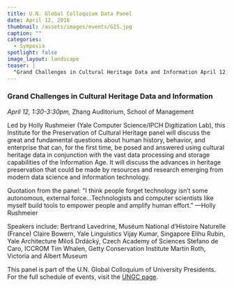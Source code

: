 ```yaml
---
title: U.N. Global Colloquium Data Panel
date: April 12, 2016
thumbnail: /assets/images/events/GIS.jpg
caption: ""
categories: 
  - Symposia
spotlight: false 
image_layout: landscape
teaser: |
  "Grand Challenges in Cultural Heritage Data and Information April 12, 1:30-3:30pm, Zhang Auditorium, School of Management Led by Holly Rushmeier (Yale Computer Science/IPCH Digitization Lab), this..."
---
```


### Grand Challenges in Cultural Heritage Data and Information
*April 12, 1:30-3:30pm,* Zhang Auditorium, School of Management
     
Led by Holly Rushmeier (Yale Computer Science/IPCH Digitization Lab), this Institute for the Preservation of Cultural Heritage panel will discuss the great and fundamental questions about human history, behavior, and enterprise that can, for the first time, be posed and answered using cultural heritage data in conjunction with the vast data processing and storage capabilities of the Information Age. It will discuss the advances in heritage preservation that could be made by resources and research emerging from modern data science and information technology.

Quotation from the panel: "I think people forget technology isn’t some autonomous, external force...Technologists and computer scientists like myself build tools to empower people and amplify human effort." —Holly Rushmeier

Speakers include:
Bertrand Lavedrine, Muséum National d’Histoire Naturelle (France)
Claire Bowern, Yale Linguistics
Vijay Kumar, Singapore
Elihu Rubin, Yale Architecture
Miloš Drdácký, Czech Academy of Sciences
Stefano de Caro, ICCROM
Tim Whalen, Getty Conservation Institute
Martin Roth, Victoria and Albert Museum
   
This panel is part of the U.N. Global Colloquium of University Presidents. For the full schedule of events, visit the [UNGC page](http://ungc.yale.edu/calendar).